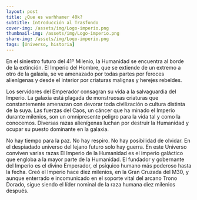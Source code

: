 ```yaml
---
layout: post
title: ¿Que es warhhamer 40k?
subtitle: Introducción al Trasfondo
cover-img: /assets/img/Logo-imperio.png
thumbnail-img: /assets/img/Logo-imperio.png
share-img: /assets/img/Logo-imperio.png
tags: [Universo, historia]
---
```

En el siniestro futuro del 41º Milenio, la Humanidad se encuentra al borde de la extinción. El Imperio del Hombre, que se extiende de un extremo a otro de la galaxia, se ve amenazado por todas partes por feroces alienígenas y desde el interior por criaturas malignas y herejes rebeldes.

Los servidores del Emperador consagran su vida a la salvaguardia del Imperio. La galaxia está plagada de monstruosas criaturas que constantemente amenazan con devorar toda civilización o cultura distinta de la suya. Las fuerzas del Caos, un cáncer que ha minado el Imperio durante milenios, son un omnipresente peligro para la vida tal y como la conocemos. Diversas razas alienígenas luchan por destruir la Humanidad y ocupar su puesto dominante en la galaxia.

No hay tiempo para la paz. No hay respiro. No hay posibilidad de olvidar. En el despiadado universo del lejano futuro solo hay guerra.
En este Universo conviven varias razas
El Imperio de la Humanidad es el imperio galáctico que engloba a la mayor parte de la Humanidad. El fundador y gobernante del Imperio es el divino Emperador, el psíquico humano más poderoso hasta la fecha. Creó el Imperio hace diez milenios, en la Gran Cruzada del M30, y aunque enterrado e incomunicado en el soporte vital del arcano Trono Dorado, sigue siendo el líder nominal de la raza humana diez milenios después.
